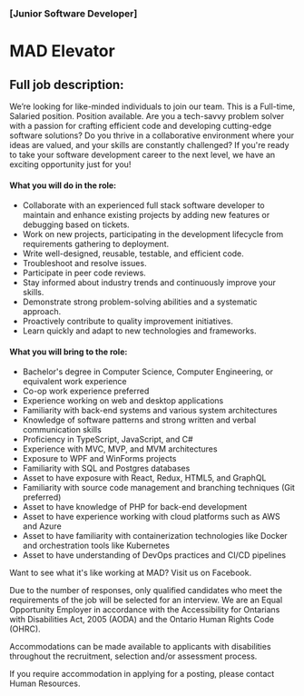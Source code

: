### [Junior Software Developer]
# MAD Elevator

## Full job description:

We’re looking for like-minded individuals to join our team. This is a Full-time, Salaried position. Position available. Are you a tech-savvy problem solver with a passion for crafting efficient code and developing cutting-edge software solutions? Do you thrive in a collaborative environment where your ideas are valued, and your skills are constantly challenged? If you're ready to take your software development career to the next level, we have an exciting opportunity just for you!

#### What you will do in the role:
- Collaborate with an experienced full stack software developer to maintain and enhance existing projects by adding new features or debugging based on tickets.
- Work on new projects, participating in the development lifecycle from requirements gathering to deployment.
- Write well-designed, reusable, testable, and efficient code. 
- Troubleshoot and resolve issues.
- Participate in peer code reviews.
- Stay informed about industry trends and continuously improve your skills.
- Demonstrate strong problem-solving abilities and a systematic approach.
- Proactively contribute to quality improvement initiatives.
- Learn quickly and adapt to new technologies and frameworks.

#### What you will bring to the role:
- Bachelor's degree in Computer Science, Computer Engineering, or equivalent work experience
- Co-op work experience preferred
- Experience working on web and desktop applications
- Familiarity with back-end systems and various system architectures
- Knowledge of software patterns and strong written and verbal communication skills
- Proficiency in TypeScript, JavaScript, and C#
- Experience with MVC, MVP, and MVM architectures
- Exposure to WPF and WinForms projects
- Familiarity with SQL and Postgres databases
- Asset to have exposure with React, Redux, HTML5, and GraphQL
- Familiarity with source code management and branching techniques (Git preferred)
- Asset to have knowledge of PHP for back-end development
- Asset to have experience working with cloud platforms such as AWS and Azure
- Asset to have familiarity with containerization technologies like Docker and orchestration tools like Kubernetes
- Asset to have understanding of DevOps practices and CI/CD pipelines 

Want to see what it's like working at MAD? Visit us on Facebook.

Due to the number of responses, only qualified candidates who meet the requirements of the job will be selected for an interview. We are an Equal Opportunity Employer in accordance with the Accessibility for Ontarians with Disabilities Act, 2005 (AODA) and the Ontario Human Rights Code (OHRC). 

Accommodations can be made available to applicants with disabilities throughout the recruitment, selection and/or assessment process.

If you require accommodation in applying for a posting, please contact Human Resources.
